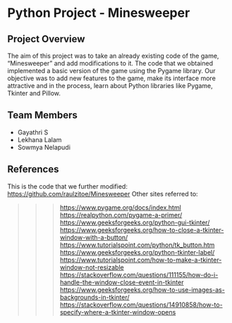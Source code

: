 # Python Project - Minesweeper
## Project Overview
The aim of this project was to take an already existing code of the game, “Minesweeper” and add modifications to it. The code that we obtained implemented a basic version of the game using the Pygame library. Our objective was to add new features to the game, make its interface more attractive and in the process, learn about Python libraries like Pygame, Tkinter and Pillow. 
## Team Members
* Gayathri S
* Lekhana Lalam 
* Sowmya Nelapudi 
## References
This is the code that we further modified:
https://github.com/raulzitoe/Minesweeper
Other sites referred to:
>>>https://www.pygame.org/docs/index.html
>>>https://realpython.com/pygame-a-primer/
>>>https://www.geeksforgeeks.org/python-gui-tkinter/
>>>https://www.geeksforgeeks.org/how-to-close-a-tkinter-window-with-a-button/
>>>https://www.tutorialspoint.com/python/tk_button.htm
>>>https://www.geeksforgeeks.org/python-tkinter-label/
>>>https://www.tutorialspoint.com/how-to-make-a-tkinter-window-not-resizable
>>>https://stackoverflow.com/questions/111155/how-do-i-handle-the-window-close-event-in-tkinter
>>>https://www.geeksforgeeks.org/how-to-use-images-as-backgrounds-in-tkinter/
>>>https://stackoverflow.com/questions/14910858/how-to-specify-where-a-tkinter-window-opens
